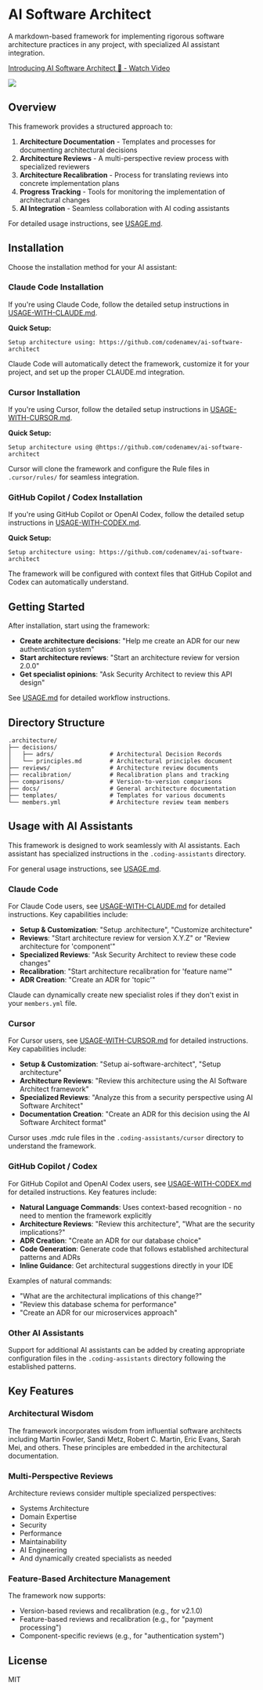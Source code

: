 # AI Software Architect

A markdown-based framework for implementing rigorous software architecture practices in any project, with specialized AI assistant integration.

<div>
  <a href="https://www.loom.com/share/b83f478045e04bb9ba7e70f5fe057d14">
    <p>Introducing AI Software Architect 🚀 - Watch Video</p>
  </a>
  <a href="https://www.loom.com/share/b83f478045e04bb9ba7e70f5fe057d14">
    <img style="max-width:300px;" src="https://cdn.loom.com/sessions/thumbnails/b83f478045e04bb9ba7e70f5fe057d14-901889c69de34909-full-play.gif">
  </a>
</div>

## Overview

This framework provides a structured approach to:

1. **Architecture Documentation** - Templates and processes for documenting architectural decisions
2. **Architecture Reviews** - A multi-perspective review process with specialized reviewers
3. **Architecture Recalibration** - Process for translating reviews into concrete implementation plans
4. **Progress Tracking** - Tools for monitoring the implementation of architectural changes
5. **AI Integration** - Seamless collaboration with AI coding assistants

For detailed usage instructions, see [USAGE.md](USAGE.md).

## Installation

Choose the installation method for your AI assistant:

### Claude Code Installation

If you're using Claude Code, follow the detailed setup instructions in [USAGE-WITH-CLAUDE.md](USAGE-WITH-CLAUDE.md).

**Quick Setup:**
```
Setup architecture using: https://github.com/codenamev/ai-software-architect
```

Claude Code will automatically detect the framework, customize it for your project, and set up the proper CLAUDE.md integration.

### Cursor Installation  

If you're using Cursor, follow the detailed setup instructions in [USAGE-WITH-CURSOR.md](USAGE-WITH-CURSOR.md).

**Quick Setup:**
```
Setup architecture using @https://github.com/codenamev/ai-software-architect
```

Cursor will clone the framework and configure the Rule files in `.cursor/rules/` for seamless integration.

### GitHub Copilot / Codex Installation

If you're using GitHub Copilot or OpenAI Codex, follow the detailed setup instructions in [USAGE-WITH-CODEX.md](USAGE-WITH-CODEX.md).

**Quick Setup:**
```
Setup architecture using: https://github.com/codenamev/ai-software-architect
```

The framework will be configured with context files that GitHub Copilot and Codex can automatically understand.

## Getting Started

After installation, start using the framework:

- **Create architecture decisions**: "Help me create an ADR for our new authentication system"
- **Start architecture reviews**: "Start an architecture review for version 2.0.0"  
- **Get specialist opinions**: "Ask Security Architect to review this API design"

See [USAGE.md](USAGE.md) for detailed workflow instructions.

## Directory Structure

```
.architecture/
├── decisions/
│   ├── adrs/                # Architectural Decision Records
│   └── principles.md        # Architectural principles document
├── reviews/                 # Architecture review documents
├── recalibration/           # Recalibration plans and tracking
├── comparisons/             # Version-to-version comparisons
├── docs/                    # General architecture documentation
├── templates/               # Templates for various documents
└── members.yml              # Architecture review team members
```

## Usage with AI Assistants

This framework is designed to work seamlessly with AI assistants. Each assistant has specialized instructions in the `.coding-assistants` directory.

For general usage instructions, see [USAGE.md](USAGE.md).

### Claude Code

For Claude Code users, see [USAGE-WITH-CLAUDE.md](USAGE-WITH-CLAUDE.md) for detailed instructions. Key capabilities include:

- **Setup & Customization**: "Setup .architecture", "Customize architecture"
- **Reviews**: "Start architecture review for version X.Y.Z" or "Review architecture for 'component'"
- **Specialized Reviews**: "Ask Security Architect to review these code changes"
- **Recalibration**: "Start architecture recalibration for 'feature name'"
- **ADR Creation**: "Create an ADR for 'topic'"

Claude can dynamically create new specialist roles if they don't exist in your `members.yml` file.

### Cursor

For Cursor users, see [USAGE-WITH-CURSOR.md](USAGE-WITH-CURSOR.md) for detailed instructions. Key capabilities include:

- **Setup & Customization**: "Setup ai-software-architect", "Setup architecture"
- **Architecture Reviews**: "Review this architecture using the AI Software Architect framework"
- **Specialized Reviews**: "Analyze this from a security perspective using AI Software Architect"
- **Documentation Creation**: "Create an ADR for this decision using the AI Software Architect format"

Cursor uses .mdc rule files in the `.coding-assistants/cursor` directory to understand the framework.

### GitHub Copilot / Codex

For GitHub Copilot and OpenAI Codex users, see [USAGE-WITH-CODEX.md](USAGE-WITH-CODEX.md) for detailed instructions. Key features include:

- **Natural Language Commands**: Uses context-based recognition - no need to mention the framework explicitly
- **Architecture Reviews**: "Review this architecture", "What are the security implications?"
- **ADR Creation**: "Create an ADR for our database choice"
- **Code Generation**: Generate code that follows established architectural patterns and ADRs
- **Inline Guidance**: Get architectural suggestions directly in your IDE

Examples of natural commands:
- "What are the architectural implications of this change?"
- "Review this database schema for performance"
- "Create an ADR for our microservices approach"

### Other AI Assistants

Support for additional AI assistants can be added by creating appropriate configuration files in the `.coding-assistants` directory following the established patterns.

## Key Features

### Architectural Wisdom

The framework incorporates wisdom from influential software architects including Martin Fowler, Sandi Metz, Robert C. Martin, Eric Evans, Sarah Mei, and others. These principles are embedded in the architectural documentation.

### Multi-Perspective Reviews

Architecture reviews consider multiple specialized perspectives:
- Systems Architecture
- Domain Expertise
- Security
- Performance
- Maintainability
- AI Engineering
- And dynamically created specialists as needed

### Feature-Based Architecture Management

The framework now supports:
- Version-based reviews and recalibration (e.g., for v2.1.0)
- Feature-based reviews and recalibration (e.g., for "payment processing")
- Component-specific reviews (e.g., for "authentication system")

## License

MIT
